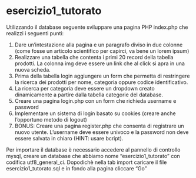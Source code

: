 # esercizio1_tutorato

Utilizzando il database seguente sviluppare una pagina PHP index.php che realizzi i seguenti punti:

1.	Dare un’intestazione alla pagina e un paragrafo diviso in due colonne (come fosse un articolo scientifico per capirci, va bene un lorem ipsum)
2.	Realizzare una tabella che contenta i primi 20 record della tabella prodotti.	La colonna img deve essere un link che al click si apra in una nuova scheda.
4.	Prima della tabella login aggiungere un form che permetta di restringere la ricerca dei prodotti per nome, categoria oppure codice identificativo.
5.	La ricerca per categoria deve essere un dropdown creato dinamicamente a partire dalla tabella categorie del database.
6.	Creare una pagina login.php con un form che richieda username e password
7.	Implementare un sistema di login basato su cookies (creare anche l’opportuno metodo di logout)
8.	BONUS: Creare una pagina register.php che consenta di registrare un nuovo utente. L’username deve essere univoco e la password non deve essere salvata in chiaro (HINT: usare bcript).


Per importare il database è necessario accedere al pannello di controllo mysql, creare un database che abbiamo nome “esercizio1_tutorato” con codifica utf8_general_ci. Dopodichè nella tab import caricare il file esercizio1_tutorato.sql e in fondo alla pagina cliccare “Go”
